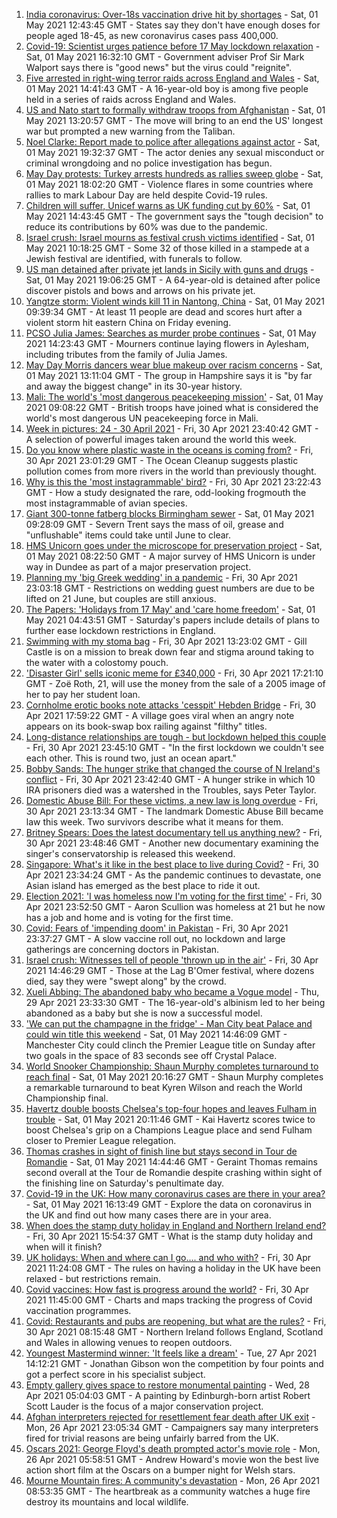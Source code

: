 1. [India coronavirus: Over-18s vaccination drive hit by shortages](https://www.bbc.co.uk/news/world-asia-india-56345591) - Sat, 01 May 2021 12:43:45 GMT - States say they don't have enough doses for people aged 18-45, as new coronavirus cases pass 400,000.
2. [Covid-19: Scientist urges patience before 17 May lockdown relaxation](https://www.bbc.co.uk/news/uk-56955105) - Sat, 01 May 2021 16:32:10 GMT - Government adviser Prof Sir Mark Walport says there is "good news" but the virus could "reignite".
3. [Five arrested in right-wing terror raids across England and Wales](https://www.bbc.co.uk/news/uk-england-leeds-56955711) - Sat, 01 May 2021 14:41:43 GMT - A 16-year-old boy is among five people held in a series of raids across England and Wales.
4. [US and Nato start to formally withdraw troops from Afghanistan](https://www.bbc.co.uk/news/world-us-canada-56955702) - Sat, 01 May 2021 13:20:57 GMT - The move will bring to an end the US' longest war but prompted a new warning from the Taliban.
5. [Noel Clarke: Report made to police after allegations against actor](https://www.bbc.co.uk/news/entertainment-arts-56956429) - Sat, 01 May 2021 19:32:37 GMT - The actor denies any sexual misconduct or criminal wrongdoing and no police investigation has begun.
6. [May Day protests: Turkey arrests hundreds as rallies sweep globe](https://www.bbc.co.uk/news/world-56957360) - Sat, 01 May 2021 18:02:20 GMT - Violence flares in some countries where rallies to mark Labour Day are held despite Covid-19 rules.
7. [Children will suffer, Unicef warns as UK funding cut by 60%](https://www.bbc.co.uk/news/uk-56957577) - Sat, 01 May 2021 14:43:45 GMT - The government says the "tough decision" to reduce its contributions by 60% was due to the pandemic.
8. [Israel crush: Israel mourns as festival crush victims identified](https://www.bbc.co.uk/news/world-middle-east-56955396) - Sat, 01 May 2021 10:18:25 GMT - Some 32 of those killed in a stampede at a Jewish festival are identified, with funerals to follow.
9. [US man detained after private jet lands in Sicily with guns and drugs](https://www.bbc.co.uk/news/world-europe-56956600) - Sat, 01 May 2021 19:06:25 GMT - A 64-year-old is detained after police discover pistols and bows and arrows on his private jet.
10. [Yangtze storm: Violent winds kill 11 in Nantong, China](https://www.bbc.co.uk/news/world-asia-china-56954716) - Sat, 01 May 2021 09:39:34 GMT - At least 11 people are dead and scores hurt after a violent storm hit eastern China on Friday evening.
11. [PCSO Julia James: Searches as murder probe continues](https://www.bbc.co.uk/news/uk-england-kent-56955923) - Sat, 01 May 2021 14:23:43 GMT - Mourners continue laying flowers in Aylesham, including tributes from the family of Julia James.
12. [May Day Morris dancers wear blue makeup over racism concerns](https://www.bbc.co.uk/news/uk-england-hampshire-56956071) - Sat, 01 May 2021 13:11:04 GMT - The group in Hampshire says it is "by far and away the biggest change" in its 30-year history.
13. [Mali: The world's 'most dangerous peacekeeping mission'](https://www.bbc.co.uk/news/world-africa-56949408) - Sat, 01 May 2021 09:08:22 GMT - British troops have joined what is considered the world's most dangerous UN peacekeeping force in Mali.
14. [Week in pictures: 24 - 30 April 2021](https://www.bbc.co.uk/news/in-pictures-56931344) - Fri, 30 Apr 2021 23:40:42 GMT - A selection of powerful images taken around the world this week.
15. [Do you know where plastic waste in the oceans is coming from?](https://www.bbc.co.uk/news/science-environment-56937300) - Fri, 30 Apr 2021 23:01:29 GMT - The Ocean Cleanup suggests plastic pollution comes from more rivers in the world than previously thought.
16. [Why is this the 'most instagrammable' bird?](https://www.bbc.co.uk/news/science-environment-56946165) - Fri, 30 Apr 2021 23:22:43 GMT - How a study designated the rare, odd-looking frogmouth the most instagrammable of avian species.
17. [Giant 300-tonne fatberg blocks Birmingham sewer](https://www.bbc.co.uk/news/uk-england-birmingham-56952152) - Sat, 01 May 2021 09:28:09 GMT - Severn Trent says the mass of oil, grease and "unflushable" items could take until June to clear.
18. [HMS Unicorn goes under the microscope for preservation project](https://www.bbc.co.uk/news/uk-scotland-tayside-central-56818539) - Sat, 01 May 2021 08:22:50 GMT - A major survey of HMS Unicorn is under way in Dundee as part of a major preservation project.
19. [Planning my 'big Greek wedding' in a pandemic](https://www.bbc.co.uk/news/uk-england-london-56913278) - Fri, 30 Apr 2021 23:03:18 GMT - Restrictions on wedding guest numbers are due to be lifted on 21 June, but couples are still anxious.
20. [The Papers: 'Holidays from 17 May' and 'care home freedom'](https://www.bbc.co.uk/news/blogs-the-papers-56952475) - Sat, 01 May 2021 04:43:51 GMT - Saturday's papers include details of plans to further ease lockdown restrictions in England.
21. [Swimming with my stoma bag](https://www.bbc.co.uk/news/uk-56936346) - Fri, 30 Apr 2021 13:23:02 GMT - Gill Castle is on a mission to break down fear and stigma around taking to the water with a colostomy pouch.
22. ['Disaster Girl' sells iconic meme for £340,000](https://www.bbc.co.uk/news/world-us-canada-56948514) - Fri, 30 Apr 2021 17:21:10 GMT - Zoë Roth, 21, will use the money from the sale of a 2005 image of her to pay her student loan.
23. [Cornholme erotic books note attacks 'cesspit' Hebden Bridge](https://www.bbc.co.uk/news/uk-england-leeds-56948184) - Fri, 30 Apr 2021 17:59:22 GMT - A village goes viral when an angry note appears on its book-swap box railing against "filthy" titles.
24. [Long-distance relationships are tough - but lockdown helped this couple](https://www.bbc.co.uk/news/uk-56762942) - Fri, 30 Apr 2021 23:45:10 GMT - "In the first lockdown we couldn't see each other. This is round two, just an ocean apart."
25. [Bobby Sands: The hunger strike that changed the course of N Ireland's conflict](https://www.bbc.co.uk/news/stories-56937259) - Fri, 30 Apr 2021 23:42:40 GMT - A hunger strike in which 10 IRA prisoners died was a watershed in the Troubles, says Peter Taylor.
26. [Domestic Abuse Bill: For these victims, a new law is long overdue](https://www.bbc.co.uk/news/uk-56945169) - Fri, 30 Apr 2021 23:13:34 GMT - The landmark Domestic Abuse Bill became law this week. Two survivors describe what it means for them.
27. [Britney Spears: Does the latest documentary tell us anything new?](https://www.bbc.co.uk/news/entertainment-arts-56801778) - Fri, 30 Apr 2021 23:48:46 GMT - Another new documentary examining the singer's conservatorship is released this weekend.
28. [Singapore: What's it like in the best place to live during Covid?](https://www.bbc.co.uk/news/world-asia-56939261) - Fri, 30 Apr 2021 23:34:24 GMT - As the pandemic continues to devastate, one Asian island has emerged as the best place to ride it out.
29. [Election 2021: 'I was homeless now I'm voting for the first time'](https://www.bbc.co.uk/news/uk-england-tyne-56860231) - Fri, 30 Apr 2021 23:52:50 GMT - Aaron Scullion was homeless at 21 but he now has a job and home and is voting for the first time.
30. [Covid: Fears of 'impending doom' in Pakistan](https://www.bbc.co.uk/news/world-asia-56888541) - Fri, 30 Apr 2021 23:37:27 GMT - A slow vaccine roll out, no lockdown and large gatherings are concerning doctors in Pakistan.
31. [Israel crush: Witnesses tell of people 'thrown up in the air'](https://www.bbc.co.uk/news/world-middle-east-56940704) - Fri, 30 Apr 2021 14:46:29 GMT - Those at the Lag B'Omer festival, where dozens died, say they were "swept along" by the crowd.
32. [Xueli Abbing: The abandoned baby who became a Vogue model](https://www.bbc.co.uk/news/world-asia-china-56464881) - Thu, 29 Apr 2021 23:33:30 GMT - The 16-year-old's albinism led to her being abandoned as a baby but she is now a successful model.
33. ['We can put the champagne in the fridge' - Man City beat Palace and could win title this weekend](https://www.bbc.co.uk/sport/football/56869463) - Sat, 01 May 2021 14:46:09 GMT - Manchester City could clinch the Premier League title on Sunday after two goals in the space of 83 seconds see off Crystal Palace.
34. [World Snooker Championship: Shaun Murphy completes turnaround to reach final](https://www.bbc.co.uk/sport/snooker/56952295) - Sat, 01 May 2021 20:16:27 GMT - Shaun Murphy completes a remarkable turnaround to beat Kyren Wilson and reach the World Championship final.
35. [Havertz double boosts Chelsea's top-four hopes and leaves Fulham in trouble](https://www.bbc.co.uk/sport/football/56869465) - Sat, 01 May 2021 20:11:46 GMT - Kai Havertz scores twice to boost Chelsea's grip on a Champions League place and send Fulham closer to Premier League relegation.
36. [Thomas crashes in sight of finish line but stays second in Tour de Romandie](https://www.bbc.co.uk/sport/cycling/56925163) - Sat, 01 May 2021 14:44:46 GMT - Geraint Thomas remains second overall at the Tour de Romandie despite crashing within sight of the finishing line on Saturday's penultimate day.
37. [Covid-19 in the UK: How many coronavirus cases are there in your area?](https://www.bbc.co.uk/news/uk-51768274) - Sat, 01 May 2021 16:13:49 GMT - Explore the data on coronavirus in the UK and find out how many cases there are in your area.
38. [When does the stamp duty holiday in England and Northern Ireland end?](https://www.bbc.co.uk/news/business-53319433) - Fri, 30 Apr 2021 15:54:37 GMT - What is the stamp duty holiday and when will it finish?
39. [UK holidays: When and where can I go.... and who with?](https://www.bbc.co.uk/news/explainers-52646738) - Fri, 30 Apr 2021 11:24:08 GMT - The rules on having a holiday in the UK have been relaxed - but restrictions remain.
40. [Covid vaccines: How fast is progress around the world?](https://www.bbc.co.uk/news/world-56237778) - Fri, 30 Apr 2021 11:45:00 GMT - Charts and maps tracking the progress of Covid vaccination programmes.
41. [Covid: Restaurants and pubs are reopening, but what are the rules?](https://www.bbc.co.uk/news/business-52977388) - Fri, 30 Apr 2021 08:15:48 GMT - Northern Ireland follows England, Scotland and Wales in allowing venues to reopen outdoors.
42. [Youngest Mastermind winner: 'It feels like a dream'](https://www.bbc.co.uk/news/uk-56900431) - Tue, 27 Apr 2021 14:12:21 GMT - Jonathan Gibson won the competition by four points and got a perfect score in his specialist subject.
43. [Empty gallery gives space to restore monumental painting](https://www.bbc.co.uk/news/uk-scotland-56900966) - Wed, 28 Apr 2021 05:04:03 GMT - A painting by Edinburgh-born artist Robert Scott Lauder is the focus of a major conservation project.
44. [Afghan interpreters rejected for resettlement fear death after UK exit](https://www.bbc.co.uk/news/world-asia-56831875) - Mon, 26 Apr 2021 23:05:34 GMT - Campaigners say many interpreters fired for trivial reasons are being unfairly barred from the UK.
45. [Oscars 2021: George Floyd's death prompted actor's movie role](https://www.bbc.co.uk/news/uk-wales-56878743) - Mon, 26 Apr 2021 05:58:51 GMT - Andrew Howard's movie won the best live action short film at the Oscars on a bumper night for Welsh stars.
46. [Mourne Mountain fires: A community's devastation](https://www.bbc.co.uk/news/uk-northern-ireland-56879021) - Mon, 26 Apr 2021 08:53:35 GMT - The heartbreak as a community watches a huge fire destroy its mountains and local wildlife.
